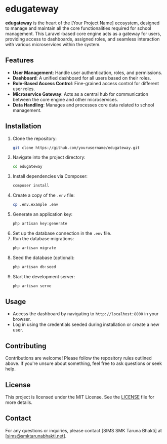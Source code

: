 # edugateway

**edugateway** is the heart of the [Your Project Name] ecosystem, designed to manage and maintain all the core functionalities required for school management. This Laravel-based core engine acts as a gateway for users, providing access to dashboards, assigned roles, and seamless interaction with various microservices within the system.

## Features

- **User Management**: Handle user authentication, roles, and permissions.
- **Dashboard**: A unified dashboard for all users based on their roles.
- **Role-Based Access Control**: Fine-grained access control for different user roles.
- **Microservice Gateway**: Acts as a central hub for communication between the core engine and other microservices.
- **Data Handling**: Manages and processes core data related to school management.

## Installation

1. Clone the repository:
   ```bash
   git clone https://github.com/yourusername/edugateway.git
   ```
2. Navigate into the project directory:
   ```bash
   cd edugateway
   ```
3. Install dependencies via Composer:
   ```bash
   composer install
   ```
4. Create a copy of the `.env` file:
   ```bash
   cp .env.example .env
   ```
5. Generate an application key:
   ```bash
   php artisan key:generate
   ```
6. Set up the database connection in the `.env` file.
7. Run the database migrations:
   ```bash
   php artisan migrate
   ```
8. Seed the database (optional):
   ```bash
   php artisan db:seed
   ```
9. Start the development server:
   ```bash
   php artisan serve
   ```

## Usage

- Access the dashboard by navigating to `http://localhost:8000` in your browser.
- Log in using the credentials seeded during installation or create a new user.

## Contributing

Contributions are welcome! Please follow the repository rules outlined above. If you're unsure about something, feel free to ask questions or seek help.

## License

This project is licensed under the MIT License. See the [LICENSE](LICENSE) file for more details.

## Contact

For any questions or inquiries, please contact [SIMS SMK Taruna Bhakti] at [sims@smktarunabhakti.net].
